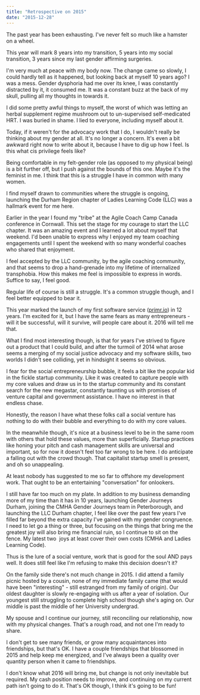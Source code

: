 ```yaml
---
title: "Retrospective on 2015"
date: "2015-12-28"
---
```


The past year has been exhausting. I've never felt so much like a hamster on a wheel.

This year will mark 8 years into my transition, 5 years into my social transition, 3 years since my last gender affirming surgeries.

I'm very much at peace with my body now. The change came so slowly, I could hardly tell as it happened, but looking back at myself 10 years ago? I was a mess. Gender dysphoria had me over its knee, I was constantly distracted by it, it consumed me. It was a constant buzz at the back of my skull, pulling all my thoughts in towards it.

I did some pretty awful things to myself, the worst of which was letting an herbal supplement regime mushroom out to un-supervised self-medicated HRT. I was buried in shame. I lied to everyone, including myself about it.

Today, if it weren't for the advocacy work that I do, I wouldn't really be thinking about my gender at all. It's no longer a concern. It's even a bit awkward right now to write about it, because I have to dig up how I feel. Is this what cis privilege feels like?

Being comfortable in my felt-gender role (as opposed to my physical being) is a bit further off, but I push against the bounds of this one. Maybe it's the feminist in me. I think that this is a struggle I have in common with many women.

I find myself drawn to communities where the struggle is ongoing, launching the Durham Region chapter of Ladies Learning Code (LLC) was a hallmark event for me here.

Earlier in the year I found my "tribe" at the Agile Coach Camp Canada conference in Cornwall. This set the stage for my courage to start the LLC chapter. It was an amazing event and I learned a lot about myself that weekend. I'd been unable to express why I enjoyed my team coaching engagements until I spent the weekend with so many wonderful coaches who shared that enjoyment.

I feel accepted by the LLC community, by the agile coaching community, and that seems to drop a hand-grenade into my lifetime of internalized transphobia. How this makes me feel is impossible to express in words. Suffice to say, I feel good.

Regular life of course is still a struggle. It's a common struggle though, and I feel better equipped to bear it.

This year marked the launch of my first software service ([primr.io](https://primr.io)) in 12 years. I'm excited for it, but I have the same fears as many entrepreneurs - will it be successful, will it survive, will people care about it. 2016 will tell me that.

What I find most interesting though, is that for years I've strived to figure out a product that I could build, and after the turmoil of 2014 what arose seems a merging of my social justice advocacy and my software skills, two worlds I didn't see colliding, yet in hindsight it seems so obvious.

I fear for the social entrepreneurship bubble, it feels a bit like the popular kid in the fickle startup community. Like it was created to capture people with my core values and draw us in to the startup community and its constant search for the new megastar, constantly taunting us with promises of venture capital and government assistance. I have no interest in that endless chase.

Honestly, the reason I have what these folks call a social venture has nothing to do with their bubble and everything to do with my core values.

In the meanwhile though, it's nice at a business level to be in the same room with others that hold these values, more than superficially. Startup practices like honing your pitch and cash management skills are universal and important, so for now it doesn't feel too far wrong to be here. I do anticipate a falling out with the crowd though. That capitalist startup smell is present, and oh so unappealing.

At least nobody has suggested to me so far to offshore my development work. That ought to be an entertaining "conversation" for onlookers.

I still have far too much on my plate. In addition to my business demanding more of my time than it has in 10 years, launching Gender Journeys Durham, joining the CMHA Gender Journeys team in Peterborough, and launching the LLC Durham chapter, I feel like over the past few years I've filled far beyond the extra capacity I've gained with my gender congruence. I need to let go a thing or three, but focusing on the things that bring me the greatest joy will also bring me financial ruin, so I continue to sit on the fence. My latest two  joys at least cover their own costs (CMHA and Ladies Learning Code).

Thus is the lure of a social venture, work that is good for the soul AND pays well. It does still feel like I'm refusing to make this decision doesn't it?

On the family side there's not much change in 2015. I did attend a family picnic hosted by a cousin, none of my immediate family came (that would have been "interesting" - still estranged from my family of origin). Our oldest daughter is slowly re-engaging with us after a year of isolation. Our youngest still struggling to complete high school though she's aging on. Our middle is past the middle of her University undergrad.

My spouse and I continue our journey, still reconciling our relationship, now with my physical changes. That's a rough road, and not one I'm ready to share.

I don't get to see many friends, or grow many acquaintances into friendships, but that's OK. I have a couple friendships that blossomed in 2015 and help keep me energized, and I've always been a quality over quantity person when it came to friendships.

I don't know what 2016 will bring me, but change is not only inevitable but required. My cash position needs to improve, and continuing on my current path isn't going to do it. That's OK though, I think it's going to be fun!
